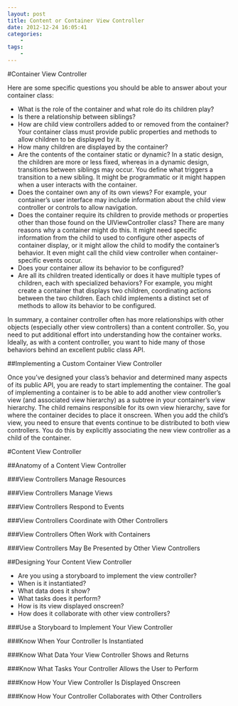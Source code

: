 ```yaml
--- 
layout: post
title: Content or Container View Controller
date: 2012-12-24 16:05:41
categories:
    - 
tags:
    -
---
```


#Container View Controller

Here are some specific questions you should be able to answer about your container class:

* What is the role of the container and what role do its children play?
* Is there a relationship between siblings?
* How are child view controllers added to or removed from the container? Your container class must provide public properties and methods to allow children to be displayed by it.
* How many children are displayed by the container?
* Are the contents of the container static or dynamic? In a static design, the children are more or less fixed, whereas in a dynamic design, transitions between siblings may occur. You define what triggers a transition to a new sibling. It might be programmatic or it might happen when a user interacts with the container.
* Does the container own any of its own views? For example, your container’s user interface may include information about the child view controller or controls to allow navigation.
* Does the container require its children to provide methods or properties other than those found on the UIViewController class? There are many reasons why a container might do this. It might need specific information from the child to used to configure other aspects of container display, or it might allow the child to modify the container’s behavior. It even might call the child view controller when container-specific events occur.
* Does your container allow its behavior to be configured?
* Are all its children treated identically or does it have multiple types of children, each with specialized behaviors? For example, you might create a container that displays two children, coordinating actions between the two children. Each child implements a distinct set of methods to allow its behavior to be configured.


In summary, a container controller often has more relationships with other objects (especially other view controllers) than a content controller. So, you need to put additional effort into understanding how the container works. Ideally, as with a content controller, you want to hide many of those behaviors behind an excellent public class API.


##Implementing a Custom Container View Controller

Once you’ve designed your class’s behavior and determined many aspects of its public API, you are ready to start implementing the container. The goal of implementing a container is to be able to add another view controller’s view (and associated view hierarchy) as a subtree in your container’s view hierarchy. The child remains responsible for its own view hierarchy, save for where the container decides to place it onscreen. When you add the child’s view, you need to ensure that events continue to be distributed to both view controllers. You do this by explicitly associating the new view controller as a child of the container.


#Content View Controller

##Anatomy of a Content View Controller

###View Controllers Manage Resources

###View Controllers Manage Views

###View Controllers Respond to Events

###View Controllers Coordinate with Other Controllers

###View Controllers Often Work with Containers

###View Controllers May Be Presented by Other View Controllers


##Designing Your Content View Controller

* Are you using a storyboard to implement the view controller?
* When is it instantiated?
* What data does it show?
* What tasks does it perform?
* How is its view displayed onscreen?
* How does it collaborate with other view controllers?


###Use a Storyboard to Implement Your View Controller

###Know When Your Controller Is Instantiated

###Know What Data Your View Controller Shows and Returns

###Know What Tasks Your Controller Allows the User to Perform

###Know How Your View Controller Is Displayed Onscreen

###Know How Your Controller Collaborates with Other Controllers